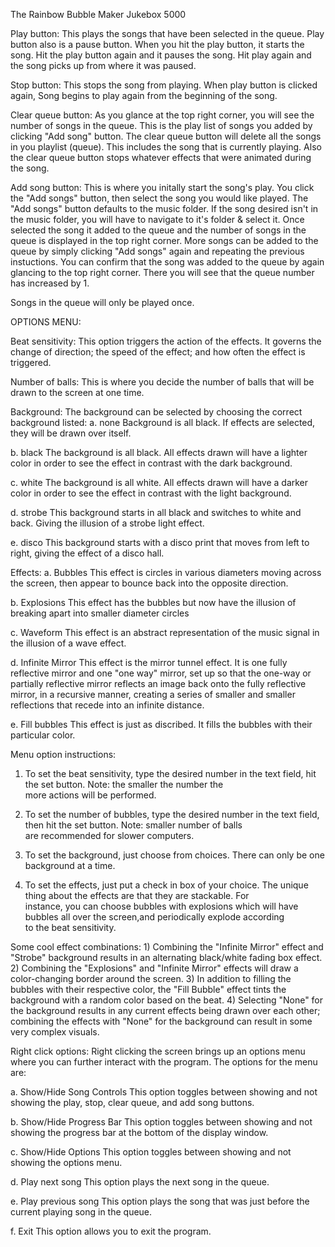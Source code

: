 ﻿The Rainbow Bubble Maker Jukebox 5000

Play button:
This plays the songs that have been selected in the queue. Play button also is a pause button. When you hit the play button, it
starts the song. Hit the play button again and it pauses the song. Hit play again and the song picks up from where it was paused.

Stop button:
This stops the song from playing. When play button is clicked again, Song begins to play again from the beginning of the song.

Clear queue button:
As you glance at the top right corner, you will see the number of songs in the queue. This is the play list of songs you added by 
clicking "Add song" button. The clear queue button will delete all the songs in you playlist (queue). This includes the song that 
is currently playing. Also the clear queue button stops whatever effects that were animated during the song.

Add song button:
This is where you initally start the song's play. You click the "Add songs" button, then select the song you would like played. The 
"Add songs" button defaults to the music folder. If the song desired isn't in the music folder, you will have to navigate to it's 
folder & select it. Once selected the song it added to the queue and the number of songs in the queue is displayed in the top right corner.
More songs can be added to the queue by simply clicking "Add songs" again and repeating the previous instuctions. You can confirm 
that the song was added to the queue by again glancing to the top right corner. There you will see that the queue number has increased by 1.

Songs in the queue will only be played once.


OPTIONS MENU:

Beat sensitivity:
This option triggers the action of the effects. It governs the change of direction; the speed of the effect; and how often the effect is triggered.

Number of balls: 
This is where you decide the number of balls that will be drawn to the screen at one time.

Background:
The background can be selected by choosing the correct background listed:
a. none
	Background is all black. If effects are selected, they will be drawn over itself.

b. black
	The background is all black. All effects drawn will have a lighter color in order to see the effect in contrast with the dark background.

c. white
	The background is all white. All effects drawn will have a darker color in order to see the
	effect in contrast with the light background.

d. strobe
	This background starts in all black and switches to white and back. Giving the illusion of a strobe light effect.

e. disco
	This background starts with a disco print that moves from left to right, giving the effect of a disco hall.

Effects:
a. Bubbles
	This effect is circles in various diameters moving across the screen, then appear to bounce back into the opposite direction.

b. Explosions
	This effect has the bubbles but now have the illusion of breaking apart into smaller diameter circles

c. Waveform
	This effect is an abstract representation of the music signal in the illusion of a wave effect.

d. Infinite Mirror
	This effect is the mirror tunnel effect. It is one fully reflective mirror and one "one way" mirror, set up so that the one-way or partially reflective mirror reflects an image back onto the fully reflective mirror, in a recursive manner, creating a series of smaller and smaller reflections that recede into an infinite distance. 

e. Fill bubbles
	This effect is just as discribed. It fills the bubbles with their particular color.

Menu option instructions:

1) To set the beat sensitivity, type the desired number in the text field, hit the set button. Note: the smaller the number the     
  more actions will be performed.

2) To set the number of bubbles, type the desired number in the text field, then hit the set button. Note: smaller number of balls  
   are recommended for slower computers.

3) To set the background, just choose from choices. There can only be one background at a time.

4) To set the effects, just put a check in box of your choice. The unique thing about the effects are that they are stackable. For  
   instance, you can choose bubbles with explosions which will have bubbles all over the screen,and periodically explode according  
   to the beat sensitivity.

Some cool effect combinations:
	1) Combining the "Infinite Mirror" effect and "Strobe" background results in an alternating black/white fading box effect.
	2) Combining the "Explosions" and "Infinite Mirror" effects will draw a color-changing border around the screen.
	3) In addition to filling the bubbles with their respective color, the "Fill Bubble" effect tints the background with a random color based on the beat.
	4) Selecting "None" for the background results in any current effects being drawn over each other; combining the effects with "None" for the background can result in some very complex visuals.​


Right click options:
Right clicking the screen brings up an options menu where you can further interact with the program. The options for the menu are:

a. Show/Hide Song Controls
	This option toggles between showing and not showing the play, stop, clear queue, and add song buttons.

b. Show/Hide Progress Bar
	This option toggles between showing and not showing the progress bar at the bottom of the display window.
 
c. Show/Hide Options
	This option toggles between showing and not showing the options menu.

d. Play next song
	This option plays the next song in the queue.

e. Play previous song
	This option plays the song that was just before the current playing song in the queue.

f. Exit
	This option allows you to exit the program.
